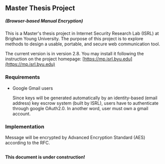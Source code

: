 
## Master Thesis Project ##
##### (Browser-based Manual Encryption) #####

This is a Master's thesis project in Internet Security Research Lab (ISRL) at Brigham Young University. The purpose of this project is to explore methods to design a usable, portable, and secure web communication tool. 

The current version is in version 2.8. You may install it following the instruction on the project homepage: [https://mp.isrl.byu.edu](https://mp.isrl.byu.edu)

### Requirements ###
- Google Gmail users

	Since keys will be generated automatically by an identity-based (email address) key escrow system (built by ISRL), users have to authenticate through google OAuth2.0. In another word, user must own a gmail account.

### Implementation ###
Message will be encrypted by Advanced Encryption Standard (AES) according to the RFC.

## ##
**This document is under construction!**